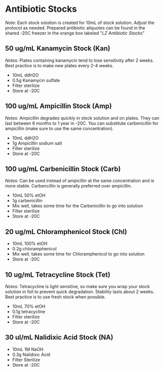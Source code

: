 # Antibiotic Stocks 
*Note:* Each stock solution is created for 10mL of stock solution. Adjust the protocol as needed. Prepared antibiotic aliquotes can be found in the shared -20C freezer in the orange box labeled "*LZ Antibiotic Stocks*" 

## 50 ug/mL Kanamycin Stock (Kan) 
*Notes:* Plates containing kanamycin tend to lose sensitivity after 2 weeks. Best practice is to make new plates every 2-4 weeks.  
- 10mL ddH2O 
- 0.5g Kanamycin sulfate 
- Filter sterilize 
- Store at -20C

## 100 ug/mL Ampicillin Stock (Amp) 
*Notes:* Ampicillin degrades quickly in stock solution and on plates. They can last between 6 months to 1 year in -20C. You can substitute carbenicillin for ampicillin (make sure to use the same concentration).
- 10mL ddH2O
- 1g Ampicillin sodium salt 
- Filter sterilize 
- Store at -20C

## 100 ug/mL Carbenicillin Stock (Carb)
*Notes:* Can be used instead of ampicillin at the same concentration and is more stable. Carbencillin is generally preferred over ampicillin. 
- 10mL 50% etOH 
- 1g carbenicillin 
- Mix well, takes some time for the Carbenicillin to go into solution 
- Filter sterilize 
- Store at -20C 

## 20 ug/mL Chloramphenicol Stock (Chl)  
- 10mL 100% etOH 
- 0.2g chloramphenicol
- Mix well, takes some time for Chloramphenicol to go into solution 
- Store at -20C

## 10 ug/mL Tetracycline Stock (Tet) 
*Notes:* Tetracycline is light sensitive, so make sure you wrap your stock solution in foil to prevent quick degradation. Stability lasts about 2 weeks. Best practice is to use fresh stock when possible. 
- 10mL 70% etOH 
- 0.1g tetracycline 
- Filter sterilize 
- Store at -20C

## 30 ul/mL Nalidixic Acid Stock (NA)
- 10mL 1M NaOH
- 0.3g Nalidixic Acid 
- Filter Sterilize 
- Store at -20C
